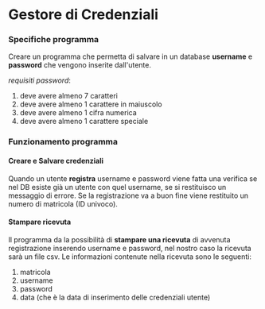 # Gestore di Credenziali
### Specifiche programma
Creare un programma che permetta di salvare in un database **username** e **password** che vengono inserite dall'utente.

*requisiti password*:
1. deve avere almeno 7 caratteri
2. deve avere almeno 1 carattere in maiuscolo
3. deve avere almeno 1 cifra numerica
4. deve avere almeno 1 carattere speciale

### Funzionamento programma

#### Creare e Salvare credenziali
Quando un utente **registra** username e password viene fatta una verifica se nel DB esiste già un utente con quel username, se si restituisco un messaggio di errore.  Se la registrazione va a buon fine viene restituito un numero di matricola (ID univoco).

#### Stampare ricevuta
Il programma da la possibilità di **stampare una ricevuta** di avvenuta registrazione inserendo username e password, nel nostro caso la ricevuta sarà un file csv.  Le informazioni contenute nella ricevuta sono le seguenti:  
1. matricola
2. username
3. password
4. data (che è la data di inserimento delle credenziali utente)
